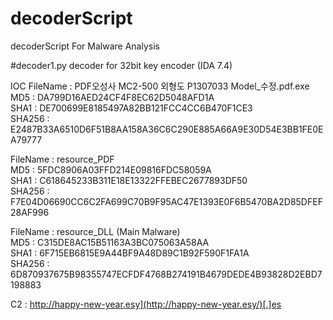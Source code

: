 # decoderScript
decoderScript For Malware Analysis

#decoder1.py
decoder for 32bit key encoder (IDA 7.4)


IOC
FileName : PDF오성사 MC2-500 외형도 P1307033 Model_수정.pdf.exe      
MD5 : DA799D16AED24CF4F8EC62D5048AFD1A   
SHA1 : DE700699E8185497A82BB121FCC4CC6B470F1CE3   
SHA256 : E2487B33A6510D6F51B8AA158A36C6C290E885A66A9E30D54E3BB1FE0EA79777   

FileName : resource_PDF   
MD5 : 5FDC8906A03FFD214E09816FDC58059A   
SHA1 : C618645233B311E18E13322FFEBEC2677893DF50   
SHA256 : F7E04D06690CC6C2FA699C70B9F95AC47E1393E0F6B5470BA2D85DFEF28AF996   

FileName : resource_DLL (Main Malware)   
MD5 : C315DE8AC15B51163A3BC075063A58AA   
SHA1 : 6F715EB6815E9A44BF9A48D89C1B92F590F1FA1A   
SHA256 : 6D870937675B98355747ECFDF4768B274191B4679DEDE4B93828D2EBD7198883   

C2 : http://happy-new-year.esy](http://happy-new-year.esy/)[.]es   
